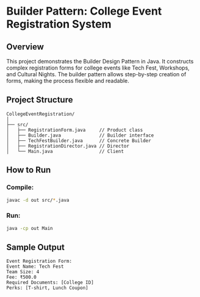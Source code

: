 # Builder Pattern: College Event Registration System

## Overview

This project demonstrates the Builder Design Pattern in Java.
It constructs complex registration forms for college events like Tech Fest, Workshops, and Cultural Nights.
The builder pattern allows step-by-step creation of forms, making the process flexible and readable.



## Project Structure

```
CollegeEventRegistration/
│
├── src/
│   ├── RegistrationForm.java     // Product class
│   ├── Builder.java              // Builder interface
│   ├── TechFestBuilder.java      // Concrete Builder
│   ├── RegistrationDirector.java // Director
│   └── Main.java                 // Client
```



## How to Run

### Compile:

```bash
javac -d out src/*.java
```

### Run:

```bash
java -cp out Main
```



## Sample Output

```
Event Registration Form:
Event Name: Tech Fest
Team Size: 4
Fee: ₹500.0
Required Documents: [College ID]
Perks: [T-shirt, Lunch Coupon]
```
